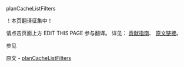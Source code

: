  planCacheListFilters

 ！本页翻译征集中！

请点击页面上方 EDIT THIS PAGE 参与翻译。
详见：
[贡献指南]( https://github.com/whaleal/MongoDB-Manual-zh/blob/master/CONTRIBUTING.md )、
[原文链接](  https://docs.mongodb.com/manual/reference/command/planCacheListFilters/  )。

 参见

原文 - [planCacheListFilters]( https://docs.mongodb.com/manual/reference/command/planCacheListFilters/ )

